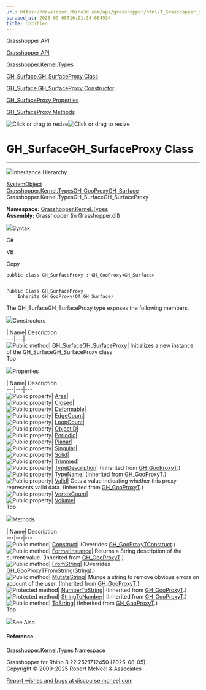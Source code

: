 ```yaml
---
url: https://developer.rhino3d.com/api/grasshopper/html/T_Grasshopper_Kernel_Types_GH_Surface_GH_SurfaceProxy.htm
scraped_at: 2025-09-08T16:21:34.664934
title: Untitled
---
```


Grasshopper API

[Grasshopper API](../html/723c01da-9986-4db2-8f53-6f3a7494df75.htm
"Grasshopper API")

[Grasshopper.Kernel.Types](../html/N_Grasshopper_Kernel_Types.htm
"Grasshopper.Kernel.Types")

[GH_Surface.GH_SurfaceProxy
Class](../html/T_Grasshopper_Kernel_Types_GH_Surface_GH_SurfaceProxy.htm
"GH_Surface.GH_SurfaceProxy Class")

[GH_Surface.GH_SurfaceProxy Constructor
](../html/M_Grasshopper_Kernel_Types_GH_Surface_GH_SurfaceProxy__ctor.htm
"GH_Surface.GH_SurfaceProxy Constructor ")

[GH_SurfaceProxy
Properties](../html/Properties_T_Grasshopper_Kernel_Types_GH_Surface_GH_SurfaceProxy.htm
"GH_SurfaceProxy Properties")

[GH_SurfaceProxy
Methods](../html/Methods_T_Grasshopper_Kernel_Types_GH_Surface_GH_SurfaceProxy.htm
"GH_SurfaceProxy Methods")

![Click or drag to resize](../icons/TocOpen.gif)![Click or drag to
resize](../icons/TocClose.gif)

# GH_SurfaceGH_SurfaceProxy Class  
  
---  
  
![](../icons/SectionExpanded.png)Inheritance Hierarchy

[SystemObject](https://docs.microsoft.com/dotnet/api/system.object)  
[Grasshopper.Kernel.TypesGH_GooProxy](T_Grasshopper_Kernel_Types_GH_GooProxy_1.htm)[GH_Surface](T_Grasshopper_Kernel_Types_GH_Surface.htm)  
Grasshopper.Kernel.TypesGH_SurfaceGH_SurfaceProxy  

**Namespace:** [Grasshopper.Kernel.Types](N_Grasshopper_Kernel_Types.htm)  
**Assembly:** Grasshopper (in Grasshopper.dll)

![](../icons/SectionExpanded.png)Syntax

C#

VB

Copy

    
    
    public class GH_SurfaceProxy : GH_GooProxy<GH_Surface>
    
    
    Public Class GH_SurfaceProxy
    	Inherits GH_GooProxy(Of GH_Surface)

The GH_SurfaceGH_SurfaceProxy type exposes the following members.

![](../icons/SectionExpanded.png)Constructors

| Name| Description  
---|---|---  
![Public method](../icons/pubmethod.gif)|
[GH_SurfaceGH_SurfaceProxy](M_Grasshopper_Kernel_Types_GH_Surface_GH_SurfaceProxy__ctor.htm)|
Initializes a new instance of the GH_SurfaceGH_SurfaceProxy class  
Top

![](../icons/SectionExpanded.png)Properties

| Name| Description  
---|---|---  
![Public property](../icons/pubproperty.gif)|
[Area](P_Grasshopper_Kernel_Types_GH_Surface_GH_SurfaceProxy_Area.htm)|  
![Public property](../icons/pubproperty.gif)|
[Closed](P_Grasshopper_Kernel_Types_GH_Surface_GH_SurfaceProxy_Closed.htm)|  
![Public property](../icons/pubproperty.gif)|
[Deformable](P_Grasshopper_Kernel_Types_GH_Surface_GH_SurfaceProxy_Deformable.htm)|  
![Public property](../icons/pubproperty.gif)|
[EdgeCount](P_Grasshopper_Kernel_Types_GH_Surface_GH_SurfaceProxy_EdgeCount.htm)|  
![Public property](../icons/pubproperty.gif)|
[LoopCount](P_Grasshopper_Kernel_Types_GH_Surface_GH_SurfaceProxy_LoopCount.htm)|  
![Public property](../icons/pubproperty.gif)|
[ObjectID](P_Grasshopper_Kernel_Types_GH_Surface_GH_SurfaceProxy_ObjectID.htm)|  
![Public property](../icons/pubproperty.gif)|
[Periodic](P_Grasshopper_Kernel_Types_GH_Surface_GH_SurfaceProxy_Periodic.htm)|  
![Public property](../icons/pubproperty.gif)|
[Planar](P_Grasshopper_Kernel_Types_GH_Surface_GH_SurfaceProxy_Planar.htm)|  
![Public property](../icons/pubproperty.gif)|
[Singular](P_Grasshopper_Kernel_Types_GH_Surface_GH_SurfaceProxy_Singular.htm)|  
![Public property](../icons/pubproperty.gif)|
[Solid](P_Grasshopper_Kernel_Types_GH_Surface_GH_SurfaceProxy_Solid.htm)|  
![Public property](../icons/pubproperty.gif)|
[Trimmed](P_Grasshopper_Kernel_Types_GH_Surface_GH_SurfaceProxy_Trimmed.htm)|  
![Public property](../icons/pubproperty.gif)|
[TypeDescription](P_Grasshopper_Kernel_Types_GH_GooProxy_1_TypeDescription.htm)|
(Inherited from [GH_GooProxyT](T_Grasshopper_Kernel_Types_GH_GooProxy_1.htm).)  
![Public property](../icons/pubproperty.gif)|
[TypeName](P_Grasshopper_Kernel_Types_GH_GooProxy_1_TypeName.htm)|  (Inherited
from [GH_GooProxyT](T_Grasshopper_Kernel_Types_GH_GooProxy_1.htm).)  
![Public property](../icons/pubproperty.gif)|
[Valid](P_Grasshopper_Kernel_Types_GH_GooProxy_1_Valid.htm)|  Gets a value
indicating whether this proxy represents valid data.  (Inherited from
[GH_GooProxyT](T_Grasshopper_Kernel_Types_GH_GooProxy_1.htm).)  
![Public property](../icons/pubproperty.gif)|
[VertexCount](P_Grasshopper_Kernel_Types_GH_Surface_GH_SurfaceProxy_VertexCount.htm)|  
![Public property](../icons/pubproperty.gif)|
[Volume](P_Grasshopper_Kernel_Types_GH_Surface_GH_SurfaceProxy_Volume.htm)|  
Top

![](../icons/SectionExpanded.png)Methods

| Name| Description  
---|---|---  
![Public method](../icons/pubmethod.gif)|
[Construct](M_Grasshopper_Kernel_Types_GH_Surface_GH_SurfaceProxy_Construct.htm)|
(Overrides
[GH_GooProxyTConstruct](M_Grasshopper_Kernel_Types_GH_GooProxy_1_Construct.htm).)  
![Public method](../icons/pubmethod.gif)|
[FormatInstance](M_Grasshopper_Kernel_Types_GH_GooProxy_1_FormatInstance.htm)|
Returns a String description of the current value.  (Inherited from
[GH_GooProxyT](T_Grasshopper_Kernel_Types_GH_GooProxy_1.htm).)  
![Public method](../icons/pubmethod.gif)|
[FromString](M_Grasshopper_Kernel_Types_GH_Surface_GH_SurfaceProxy_FromString.htm)|
(Overrides
[GH_GooProxyTFromString(String)](M_Grasshopper_Kernel_Types_GH_GooProxy_1_FromString.htm).)  
![Public method](../icons/pubmethod.gif)|
[MutateString](M_Grasshopper_Kernel_Types_GH_GooProxy_1_MutateString.htm)|
Munge a string to remove obvious errors on account of the user.  (Inherited
from [GH_GooProxyT](T_Grasshopper_Kernel_Types_GH_GooProxy_1.htm).)  
![Protected method](../icons/protmethod.gif)|
[NumberToString](M_Grasshopper_Kernel_Types_GH_GooProxy_1_NumberToString.htm)|
(Inherited from [GH_GooProxyT](T_Grasshopper_Kernel_Types_GH_GooProxy_1.htm).)  
![Protected method](../icons/protmethod.gif)|
[StringToNumber](M_Grasshopper_Kernel_Types_GH_GooProxy_1_StringToNumber.htm)|
(Inherited from [GH_GooProxyT](T_Grasshopper_Kernel_Types_GH_GooProxy_1.htm).)  
![Public method](../icons/pubmethod.gif)|
[ToString](M_Grasshopper_Kernel_Types_GH_GooProxy_1_ToString.htm)|  (Inherited
from [GH_GooProxyT](T_Grasshopper_Kernel_Types_GH_GooProxy_1.htm).)  
Top

![](../icons/SectionExpanded.png)See Also

#### Reference

[Grasshopper.Kernel.Types Namespace](N_Grasshopper_Kernel_Types.htm)

Grasshopper for Rhino 8.22.25217.12450 (2025-08-05)  
Copyright © 2009-2025 Robert McNeel & Associates

[Report wishes and bugs at
discourse.mcneel.com](https://discourse.mcneel.com/c/grasshopper)

